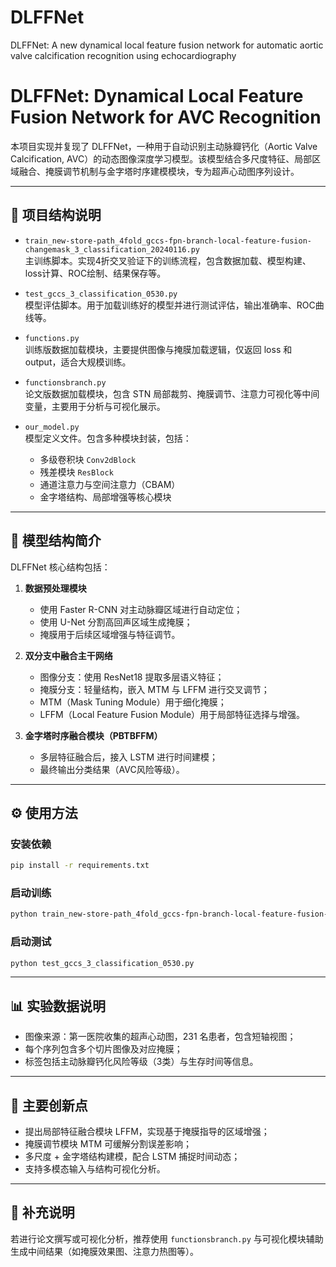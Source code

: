 # DLFFNet
DLFFNet: A new dynamical local feature fusion network for automatic aortic valve calcification recognition using echocardiography
# DLFFNet: Dynamical Local Feature Fusion Network for AVC Recognition

本项目实现并复现了 DLFFNet，一种用于自动识别主动脉瓣钙化（Aortic Valve Calcification, AVC）的动态图像深度学习模型。该模型结合多尺度特征、局部区域融合、掩膜调节机制与金字塔时序建模模块，专为超声心动图序列设计。

---

## 📁 项目结构说明

- `train_new-store-path_4fold_gccs-fpn-branch-local-feature-fusion-changemask_3_classification_20240116.py`  
  主训练脚本。实现4折交叉验证下的训练流程，包含数据加载、模型构建、loss计算、ROC绘制、结果保存等。

- `test_gccs_3_classification_0530.py`  
  模型评估脚本。用于加载训练好的模型并进行测试评估，输出准确率、ROC曲线等。

- `functions.py`  
  训练版数据加载模块，主要提供图像与掩膜加载逻辑，仅返回 loss 和 output，适合大规模训练。

- `functionsbranch.py`  
  论文版数据加载模块，包含 STN 局部裁剪、掩膜调节、注意力可视化等中间变量，主要用于分析与可视化展示。

- `our_model.py`  
  模型定义文件。包含多种模块封装，包括：
  - 多级卷积块 `Conv2dBlock`
  - 残差模块 `ResBlock`
  - 通道注意力与空间注意力（CBAM）
  - 金字塔结构、局部增强等核心模块

---

## 🔧 模型结构简介

DLFFNet 核心结构包括：

1. **数据预处理模块**
   - 使用 Faster R-CNN 对主动脉瓣区域进行自动定位；
   - 使用 U-Net 分割高回声区域生成掩膜；
   - 掩膜用于后续区域增强与特征调节。

2. **双分支中融合主干网络**
   - 图像分支：使用 ResNet18 提取多层语义特征；
   - 掩膜分支：轻量结构，嵌入 MTM 与 LFFM 进行交叉调节；
   - MTM（Mask Tuning Module）用于细化掩膜；
   - LFFM（Local Feature Fusion Module）用于局部特征选择与增强。

3. **金字塔时序融合模块（PBTBFFM）**
   - 多层特征融合后，接入 LSTM 进行时间建模；
   - 最终输出分类结果（AVC风险等级）。

---

## ⚙️ 使用方法

### 安装依赖
```bash
pip install -r requirements.txt
```

### 启动训练
```bash
python train_new-store-path_4fold_gccs-fpn-branch-local-feature-fusion-changemask_3_classification_20240116.py
```

### 启动测试
```bash
python test_gccs_3_classification_0530.py
```

---

## 📊 实验数据说明

- 图像来源：第一医院收集的超声心动图，231 名患者，包含短轴视图；
- 每个序列包含多个切片图像及对应掩膜；
- 标签包括主动脉瓣钙化风险等级（3类）与生存时间等信息。

---

## 🧠 主要创新点

- 提出局部特征融合模块 LFFM，实现基于掩膜指导的区域增强；
- 掩膜调节模块 MTM 可缓解分割误差影响；
- 多尺度 + 金字塔结构建模，配合 LSTM 捕捉时间动态；
- 支持多模态输入与结构可视化分析。

---

## 📎 补充说明

若进行论文撰写或可视化分析，推荐使用 `functionsbranch.py` 与可视化模块辅助生成中间结果（如掩膜效果图、注意力热图等）。

